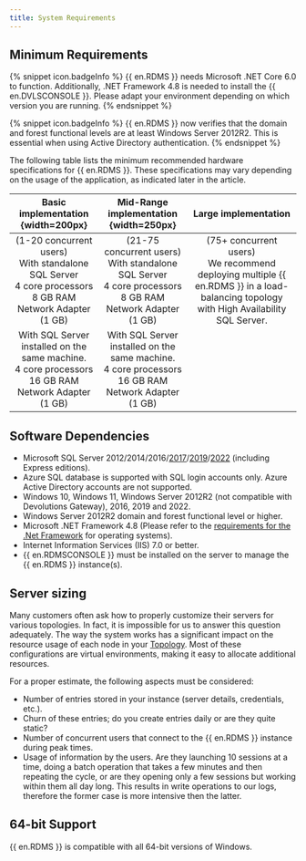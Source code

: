```yaml
---
title: System Requirements
---
```

## Minimum Requirements

{% snippet icon.badgeInfo %}
{{ en.RDMS }} needs Microsoft .NET Core 6.0 to function. Additionally, .NET Framework 4.8 is needed to install the {{ en.DVLSCONSOLE }}. Please adapt your environment depending on which version you are running.
{% endsnippet %}

{% snippet icon.badgeInfo %}
{{ en.RDMS }} now verifies that the domain and forest functional levels are at least Windows Server 2012R2. This is essential when using Active Directory authentication.
{% endsnippet %}

The following table lists the minimum recommended hardware specifications for {{ en.RDMS }}. These specifications may vary depending on the usage of the application, as indicated later in the article. 

|Basic implementation {width=200px} |Mid-Range implementation {width=250px} |Large implementation    |
|:--------------------------: |:------------------------: |:---------------------: |
|(1-20 concurrent users)<br>With standalone SQL Server<br>4 core processors<br>8 GB RAM<br>Network Adapter (1 GB)<br>|(21-75 concurrent users)<br>With standalone SQL Server<br>4 core processors<br>8 GB RAM<br>Network Adapter (1 GB)<br>|(75+ concurrent users) <br>We recommend deploying multiple {{ en.RDMS }} in a load-balancing topology with High Availability SQL Server.|
|With SQL Server installed on the same machine.<br>4 core processors<br>16 GB RAM<br>Network Adapter (1 GB)<br>|With SQL Server installed on the same machine.<br>4 core processors<br>16 GB RAM<br>Network Adapter (1 GB)<br>||

## Software Dependencies

* Microsoft SQL Server 2012/2014/2016/[2017](https://www.microsoft.com/en-ca/sql-server/sql-server-2017-editions)/[2019](https://www.microsoft.com/en-us/sql-server/sql-server-2019)/[2022](https://www.microsoft.com/en-us/sql-server/sql-server-2022) (including Express editions). 
* Azure SQL database is supported with SQL login accounts only. Azure Active Directory accounts are not supported. 
* Windows 10, Windows 11, Windows Server 2012R2 (not compatible with Devolutions Gateway), 2016, 2019 and 2022. 
* Windows Server 2012R2 domain and forest functional level or higher. 
* Microsoft .NET Framework 4.8 (Please refer to the [requirements for the .Net Framework](https://msdn.microsoft.com/en-us/library/8z6watww%28v=vs.110%29.aspx) for operating systems). 
* Internet Information Services (IIS) 7.0 or better. 
* {{ en.RDMSCONSOLE }} must be installed on the server to manage the {{ en.RDMS }} instance(s). 

## Server sizing

Many customers often ask how to properly customize their servers for various topologies. In fact, it is impossible for us to answer this question adequately. The way the system works has a significant impact on the resource usage of each node in your [Topology](/server/overview/topologies/). Most of these configurations are virtual environments, making it easy to allocate additional resources.  

For a proper estimate, the following aspects must be considered:  

* Number of entries stored in your instance (server details, credentials, etc.).  
* Churn of these entries; do you create entries daily or are they quite static?  
* Number of concurrent users that connect to the {{ en.RDMS }} instance during peak times.  
* Usage of information by the users. Are they launching 10 sessions at a time, doing a batch operation that takes a few minutes and then repeating the cycle, or are they opening only a few sessions but working within them all day long. This results in write operations to our logs, therefore the former case is more intensive then the latter.  

## 64-bit Support

{{ en.RDMS }} is compatible with all 64-bit versions of Windows.
